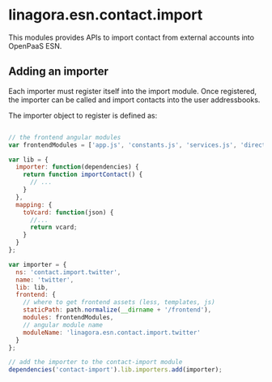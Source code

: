 # linagora.esn.contact.import

This modules provides APIs to import contact from external accounts into OpenPaaS ESN.

## Adding an importer

Each importer must register itself into the import module.
Once registered, the importer can be called and import contacts into the user addressbooks.

The importer object to register is defined as:

```javascript

// the frontend angular modules
var frontendModules = ['app.js', 'constants.js', 'services.js', 'directives.js'];

var lib = {
  importer: function(dependencies) {
    return function importContact() {
      // ...
    }
  },
  mapping: {
    toVcard: function(json) {
      //...
      return vcard;
    }
  }
};

var importer = {
  ns: 'contact.import.twitter',
  name: 'twitter',
  lib: lib,
  frontend: {
    // where to get frontend assets (less, templates, js)
    staticPath: path.normalize(__dirname + '/frontend'),
    modules: frontendModules,
    // angular module name
    moduleName: 'linagora.esn.contact.import.twitter'
  }
};

// add the importer to the contact-import module
dependencies('contact-import').lib.importers.add(importer);
```